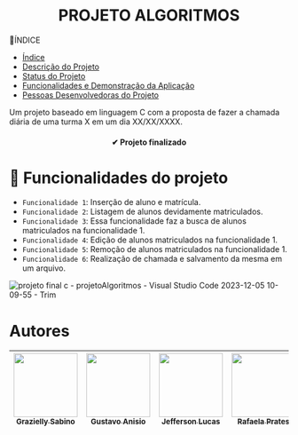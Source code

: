 <h1 align="center">PROJETO ALGORITMOS</h1>
 🧾ÍNDICE 

* [Índice](#índice)
* [Descrição do Projeto](#descrição-do-projeto)
* [Status do Projeto](#status-do-Projeto)
* [Funcionalidades e Demonstração da Aplicação](#funcionalidades-e-demonstração-da-aplicação)
* [Pessoas Desenvolvedoras do Projeto](#pessoas-desenvolvedoras)

Um projeto baseado em linguagem C com a proposta de fazer a chamada diária de uma turma X em um dia XX/XX/XXXX.

<h4 align="center"> 
   ✔ Projeto finalizado
</h4>

# :hammer: Funcionalidades do projeto

- `Funcionalidade 1`: Inserção de aluno e matrícula.
- `Funcionalidade 2`: Listagem de alunos devidamente matriculados.
- `Funcionalidade 3`: Essa funcionalidade faz a busca de alunos matriculados na funcionalidade 1.
- `Funcionalidade 4`: Edição de alunos matriculados na funcionalidade 1.
- `Funcionalidade 5`: Remoção de alunos matriculados na funcionalidade 1.
- `Funcionalidade 6`: Realização de chamada e salvamento da mesma em um arquivo.

![projeto final c - projetoAlgoritmos - Visual Studio Code 2023-12-05 10-09-55 - Trim](https://github.com/sabinograzielly/projetoAlgoritmos/assets/137621247/e5d4f624-fb7f-4aab-8155-809489b51007)

# Autores

| [<img loading="lazy" src="https://github.com/sabinograzielly/projetoAlgoritmos/assets/137621247/fce488ce-04a8-4300-8870-f4672867f6c4?v=4" width=115><br><sub>Grazielly Sabino</sub>](https://github.com/sabinograzielly) | [<img loading="lazy" src="https://avatars.githubusercontent.com/u/142316756?v=4" width=115><br><sub>Gustavo Anisio </sub>](https://github.com/cgustavoa) | [<img loading="lazy" src="https://avatars.githubusercontent.com/u/128716417?v=4" width=115><br><sub>Jefferson Lucas</sub>](https://github.com/jefferson092803) | [<img loading="lazy" src="https://avatars.githubusercontent.com/u/142021465?s=96&?v=4" width=115><br><sub>Rafaela Prates</sub>](https://github.com/RafaPrattes)|[<img loading="lazy" src="https://avatars.githubusercontent.com/u/128716417?v=4" width=115><br><sub>Vinicius Bianchi </sub>](https://github.com/viniboy2) |[<img loading="lazy" src="https://avatars.githubusercontent.com/u/142318644?v=4" width=115><br><sub>Yago Coutinho</sub>](https://github.com/yagocoutinho) 
| :---: | :---: | :---: | :---: | :---: |:---: |

